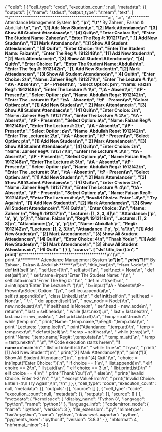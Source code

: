 {
 "cells": [
  {
   "cell_type": "code",
   "execution_count": null,
   "metadata": {},
   "outputs": [
    {
     "name": "stdout",
     "output_type": "stream",
     "text": [
      "\t**********************************************\n",
      "\n",
      "\t********* Attendance Management System *******\n",
      "\n",
      "\t********* By Zaheer , Faizan & Abdullah ******\n",
      "\n",
      "[1] Add New Student\n",
      "[2] Mark Attendance\n",
      "[3] Show All Student Attendance\n",
      "[4] Quit\n",
      "Enter Choice: 1\n",
      "Enter The Student Name: Zaheer\n",
      "Enter The Reg #: 1912171\n",
      "[1] Add New Student\n",
      "[2] Mark Attendance\n",
      "[3] Show All Student Attendance\n",
      "[4] Quit\n",
      "Enter Choice: 1\n",
      "Enter The Student Name: Faizan\n",
      "Enter The Reg #: 1912148\n",
      "[1] Add New Student\n",
      "[2] Mark Attendance\n",
      "[3] Show All Student Attendance\n",
      "[4] Quit\n",
      "Enter Choice: 1\n",
      "Enter The Student Name: Abdullah\n",
      "Enter The Reg #: 1912142\n",
      "[1] Add New Student\n",
      "[2] Mark Attendance\n",
      "[3] Show All Student Attendance\n",
      "[4] Quit\n",
      "Enter Choice: 2\n",
      "Name:  Zaheer Reg#:  1912171\n",
      "Enter The Lecture #: 1\n",
      "\tA - Absent\n",
      "\tP - Present\n",
      "Select Option: p\n",
      "Name:  Faizan Reg#:  1912148\n",
      "Enter The Lecture #: 1\n",
      "\tA - Absent\n",
      "\tP - Present\n",
      "Select Option: p\n",
      "Name:  Abdullah Reg#:  1912142\n",
      "Enter The Lecture #: 1\n",
      "\tA - Absent\n",
      "\tP - Present\n",
      "Select Option: p\n",
      "[1] Add New Student\n",
      "[2] Mark Attendance\n",
      "[3] Show All Student Attendance\n",
      "[4] Quit\n",
      "Enter Choice: 2\n",
      "Name:  Zaheer Reg#:  1912171\n",
      "Enter The Lecture #: 2\n",
      "\tA - Absent\n",
      "\tP - Present\n",
      "Select Option: a\n",
      "Name:  Faizan Reg#:  1912148\n",
      "Enter The Lecture #: 2\n",
      "\tA - Absent\n",
      "\tP - Present\n",
      "Select Option: p\n",
      "Name:  Abdullah Reg#:  1912142\n",
      "Enter The Lecture #: 2\n",
      "\tA - Absent\n",
      "\tP - Present\n",
      "Select Option: p\n",
      "[1] Add New Student\n",
      "[2] Mark Attendance\n",
      "[3] Show All Student Attendance\n",
      "[4] Quit\n",
      "Enter Choice: 2\n",
      "Name:  Zaheer Reg#:  1912171\n",
      "Enter The Lecture #: 3\n",
      "\tA - Absent\n",
      "\tP - Present\n",
      "Select Option: p\n",
      "Name:  Faizan Reg#:  1912148\n",
      "Enter The Lecture #: 3\n",
      "\tA - Absent\n",
      "\tP - Present\n",
      "Select Option: p\n",
      "Name:  Abdullah Reg#:  1912142\n",
      "Enter The Lecture #: 3\n",
      "\tA - Absent\n",
      "\tP - Present\n",
      "Select Option: a\n",
      "[1] Add New Student\n",
      "[2] Mark Attendance\n",
      "[3] Show All Student Attendance\n",
      "[4] Quit\n",
      "Enter Choice: 2\n",
      "Name:  Zaheer Reg#:  1912171\n",
      "Enter The Lecture #: 4\n",
      "\tA - Absent\n",
      "\tP - Present\n",
      "Select Option: p\n",
      "Name:  Faizan Reg#:  1912148\n",
      "Enter The Lecture #: a\n",
      "Invalid Choice. Enter 1-4\n",
      " Try Again\n",
      "[1] Add New Student\n",
      "[2] Mark Attendance\n",
      "[3] Show All Student Attendance\n",
      "[4] Quit\n",
      "Enter Choice: 3\n",
      "Name:  Zaheer \n",
      "Reg#:  1912171\n",
      "Lectures:  [1, 2, 3, 4]\n",
      "Attandance:  ['p', 'a', 'p', 'p']\n",
      "Name:  Faizan \n",
      "Reg#:  1912148\n",
      "Lectures:  [1, 2, 3]\n",
      "Attandance:  ['p', 'p', 'p']\n",
      "Name:  Abdullah \n",
      "Reg#:  1912142\n",
      "Lectures:  [1, 2, 3]\n",
      "Attandance:  ['p', 'p', 'a']\n",
      "[1] Add New Student\n",
      "[2] Mark Attendance\n",
      "[3] Show All Student Attendance\n",
      "[4] Quit\n",
      "Enter Choice: 4\n",
      "Thank You\n",
      "[1] Add New Student\n",
      "[2] Mark Attendance\n",
      "[3] Show All Student Attendance\n",
      "[4] Quit\n"
     ]
    }
   ],
   "source": [
    "def title_bar():\n",
    "    print(\"\\t**********************************************\\n\")\n",
    "    print(\"\\t********* Attendance Management System *******\\n\")\n",
    "    print(\"\\t********* By Zaheer , Faizan & Abdullah ******\\n\")\n",
    "title_bar()\n",
    "class Node:\n",
    "    def __init__(self):\n",
    "        self.lec=[]\n",
    "        self.att=[]\n",
    "        self.next = None\n",
    "    def set(self):\n",
    "        self.name=input(\"Enter The Student Name: \")\n",
    "        self.data=input(\"Enter The Reg #: \")\n",
    "    def m_att(self):\n",
    "        a=int(input(\"Enter The Lecture #: \"))\n",
    "        b=input(\"\\tA - Absent\\n\\tP - Present\\nSelect Option: \")\n",
    "        self.lec.append(a)\n",
    "        self.att.append(b)\n",
    "class LinkedList:\n",
    "    def __init__(self):\n",
    "        self.head = None\n",
    "        \n",
    "    def append(self):\n",
    "        new_node = Node()\n",
    "        new_node.set()\n",
    "        if self.head is None:\n",
    "            self.head = new_node\n",
    "            return\n",
    "        last = self.head\n",
    "        while (last.next):\n",
    "            last = last.next\n",
    "        last.next = new_node\n",
    "    def printList(self):\n",
    "        temp = self.head\n",
    "        while (temp):\n",
    "            print(\"Name: \",temp.name,\"\\nReg#: \",temp.data)\n",
    "            print(\"Lectures: \",temp.lec)\n",
    "            print(\"Attandance: \",temp.att)\n",
    "            temp = temp.next\n",
    "    def atd(self):\n",
    "        temp = self.head\n",
    "        while (temp):\n",
    "            print(\"Name: \",temp.name,\"Reg#: \",temp.data)\n",
    "            temp.m_att()\n",
    "            temp = temp.next\n",
    "    \n",
    "# Code execution starts here\n",
    "if __name__=='__main__':\n",
    "    llist = LinkedList()\n",
    "    while True:\n",
    "        try:\n",
    "            print(\"[1] Add New Student\")\n",
    "            print(\"[2] Mark Attendance\")\n",
    "            print(\"[3] Show All Student Attendance\")\n",
    "            print(\"[4] Quit\")\n",
    "            choice = int(input(\"Enter Choice: \"))\n",
    "            if choice == 1:\n",
    "                llist.append()\n",
    "            elif choice == 2:\n",
    "                llist.atd()\n",
    "            elif choice == 3:\n",
    "                llist.printList()\n",
    "            elif choice == 4:\n",
    "                print(\"Thank You\")\n",
    "            else:\n",
    "                print(\"Invalid Choice. Enter 1-3\")\n",
    "                \n",
    "        except ValueError:\n",
    "            print(\"Invalid Choice. Enter 1-4\\n Try Again\")\n",
    "\n"
   ]
  },
  {
   "cell_type": "code",
   "execution_count": null,
   "metadata": {},
   "outputs": [],
   "source": []
  },
  {
   "cell_type": "code",
   "execution_count": null,
   "metadata": {},
   "outputs": [],
   "source": []
  }
 ],
 "metadata": {
  "kernelspec": {
   "display_name": "Python 3",
   "language": "python",
   "name": "python3"
  },
  "language_info": {
   "codemirror_mode": {
    "name": "ipython",
    "version": 3
   },
   "file_extension": ".py",
   "mimetype": "text/x-python",
   "name": "python",
   "nbconvert_exporter": "python",
   "pygments_lexer": "ipython3",
   "version": "3.8.3"
  }
 },
 "nbformat": 4,
 "nbformat_minor": 4
}
